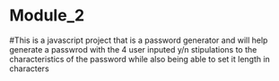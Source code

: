 # Module_2

#This is a javascript project that is a password generator and will help generate a passwrod with the 4 user inputed y/n stipulations to the characteristics of the password while also being able to set it length in characters 